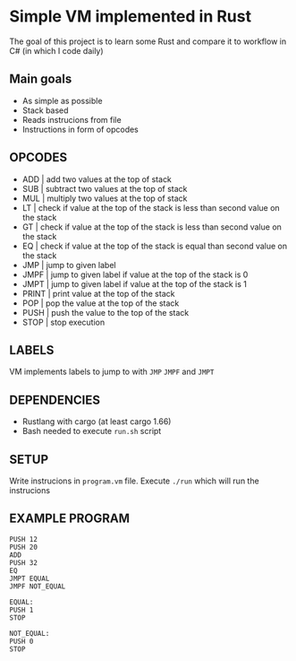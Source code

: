 # Simple VM implemented in Rust

The goal of this project is to learn some Rust and compare it to workflow
in C# (in which I code daily)

## Main goals
* As simple as possible
* Stack based
* Reads instrucions from file
* Instructions in form of opcodes

## OPCODES
* ADD    | add two values at the top of stack
* SUB    | subtract two values at the top of stack
* MUL    | multiply two values at the top of stack
* LT     | check if value at the top of the stack is less than second value on the stack
* GT     | check if value at the top of the stack is less than second value on the stack
* EQ     | check if value at the top of the stack is equal than second value on the stack
* JMP    | jump to given label
* JMPF   | jump to given label if value at the top of the stack is 0
* JMPT   | jump to given label if value at the top of the stack is 1
* PRINT  | print value at the top of the stack
* POP    | pop the value at the top of the stack
* PUSH   | push the value to the top of the stack
* STOP   | stop execution


## LABELS
VM implements labels to jump to with `JMP` `JMPF` and `JMPT`

## DEPENDENCIES
* Rustlang with cargo (at least cargo 1.66)
* Bash needed to execute `run.sh` script

## SETUP
Write instrucions in `program.vm` file.
Execute `./run` which will run the instrucions 

## EXAMPLE PROGRAM
```
PUSH 12
PUSH 20
ADD
PUSH 32
EQ
JMPT EQUAL
JMPF NOT_EQUAL

EQUAL:
PUSH 1 
STOP

NOT_EQUAL:
PUSH 0 
STOP
```


